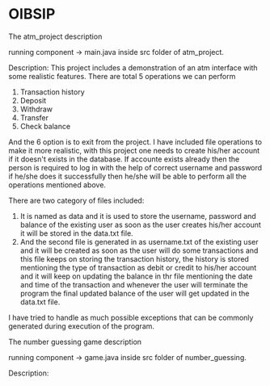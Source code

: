 #  OIBSIP

The atm_project description

running component -> main.java inside src folder of atm_project.

Description: This project includes a demonstration of an atm interface with some realistic features. 
There are total 5 operations we can perform
1) Transaction history
2) Deposit
3) Withdraw
4) Transfer
5) Check balance

And the 6 option is to exit from the project. 
I have included file operations to make it more realistic, with this project one needs to create his/her account if it doesn't exists in the database. If accounte exists already then the person is required to log in with the help of correct username and password if he/she does it successfully then he/she will be able to perform all the operations mentioned above. 

There are two category of files included:
1) It is named as data and it is used to store the username, password and balance of the existing user as soon as the user creates his/her account it will be stored in the data.txt file. 
2) And the second file is generated in as username.txt of the existing user and it will be created as soon as the user will do some transactions and this file keeps on storing the transaction history, the history is stored mentioning the type of transaction as debit or credit to his/her account and it will keep on updating the balance in thr file mentioning the date and time of the transaction and whenever the user will terminate the program the final updated balance of the user will get updated in the data.txt file. 

I have tried to handle as much possible exceptions that can be commonly generated during execution of the program. 




The number guessing game description

running component -> game.java inside src folder of number_guessing. 

Description:
